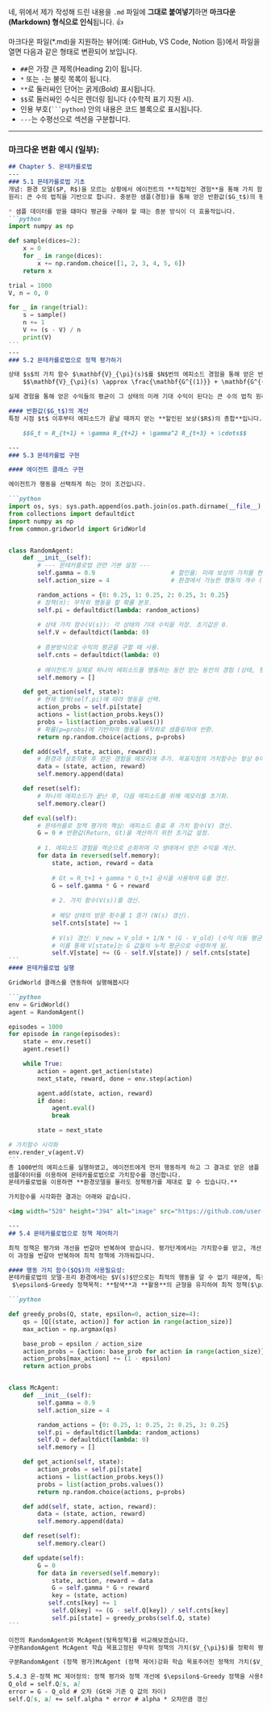 네, 위에서 제가 작성해 드린 내용을 `.md` 파일에 **그대로 붙여넣기**하면 **마크다운(Markdown) 형식으로 인식**됩니다. 👍

마크다운 파일(\*.md)을 지원하는 뷰어(예: GitHub, VS Code, Notion 등)에서 파일을 열면 다음과 같은 형태로 변환되어 보입니다.

  * `##`은 가장 큰 제목(Heading 2)이 됩니다.
  * `*` 또는 `-`는 불릿 목록이 됩니다.
  * `**`로 둘러싸인 단어는 굵게(Bold) 표시됩니다.
  * `$$`로 둘러싸인 수식은 렌더링 됩니다 (수학적 표기 지원 시).
  * 인용 부호(` ```python `) 안의 내용은 코드 블록으로 표시됩니다.
  * `---`는 수평선으로 섹션을 구분합니다.

-----

### 마크다운 변환 예시 (일부):

````markdown
## Chapter 5. 몬테카를로법
---
### 5.1 몬테카를로법 기초
개념: 환경 모델($P, R$)을 모르는 상황에서 에이전트의 **직접적인 경험**을 통해 가치 함수를 추정하는 모델-프리(Model-Free) 학습 방식입니다.
원리: 큰 수의 법칙을 기반으로 합니다. 충분한 샘플(경험)을 통해 얻은 반환값($G_t$)의 평균이 수학적 **기대값**에 수렴합니다.(확률분포와 같아집니다.)

* 샘플 데이터를 얻을 떄마다 평균을 구해야 할 때는 증분 방식이 더 효율적입니다.
```python
import numpy as np

def sample(dices=2):
    x = 0
    for _ in range(dices):
        x += np.random.choice([1, 2, 3, 4, 5, 6])
    return x

trial = 1000
V, n = 0, 0

for _ in range(trial):
    s = sample()
    n += 1
    V += (s - V) / n
    print(V)
```
---
### 5.2 몬테카를로법으로 정책 평가하기

상태 $s$의 가치 함수 $\mathbf{V}_{\pi}(s)$를 $N$번의 에피소드 경험을 통해 얻은 반환값 $G$들의 평균으로 추정하는 몬테카를로법의 수식은 다음과 같이 간략하게 표현할 수 있습니다.
    $$\mathbf{V}_{\pi}(s) \approx \frac{\mathbf{G^{(1)}} + \mathbf{G^{(2)}} + \mathbf{\cdots} + \mathbf{G^{(N)}}}{N}$$

실제 경험을 통해 얻은 수익들의 평균이 그 상태의 미래 기대 수익이 된다는 큰 수의 법칙 원리를 나타냅니다.

#### 반환값($G_t$)의 계산
특정 시점 $t$ 이후부터 에피소드가 끝날 때까지 얻는 **할인된 보상($R$)의 총합**입니다.

    $$G_t = R_{t+1} + \gamma R_{t+2} + \gamma^2 R_{t+3} + \cdots$$

---
### 5.3 몬테카를법 구현

#### 에이전트 클래스 구현

에이전트가 행동을 선택하게 하는 것이 조건입니다.

```python
import os, sys; sys.path.append(os.path.join(os.path.dirname(__file__), '..'))  # for importing the parent dirs
from collections import defaultdict
import numpy as np
from common.gridworld import GridWorld


class RandomAgent:
    def __init__(self):
        # --- 몬테카를로법 관련 기본 설정 ---
        self.gamma = 0.9                     # 할인율: 미래 보상의 가치를 현재로 환산하는 비율.
        self.action_size = 4                 # 환경에서 가능한 행동의 개수 (예: 상, 하, 좌, 우).

        random_actions = {0: 0.25, 1: 0.25, 2: 0.25, 3: 0.25} 
        # 정책(π): 무작위 행동을 할 확률 분포.
        self.pi = defaultdict(lambda: random_actions) 
        
        # 상태 가치 함수(V(s)): 각 상태의 기대 수익을 저장. 초기값은 0.
        self.V = defaultdict(lambda: 0)
        
        # 증분방식으로 수익의 평균을 구할 때 사용.
        self.cnts = defaultdict(lambda: 0) 
        
        # 에이전트가 실제로 하나의 에피소드를 행동하는 동안 얻는 동안의 경험 (상태, 행동, 보상)을 저장.
        self.memory = []

    def get_action(self, state):
        # 현재 정책(self.pi)에 따라 행동을 선택.
        action_probs = self.pi[state]
        actions = list(action_probs.keys())
        probs = list(action_probs.values())
        # 확률(p=probs)에 기반하여 행동을 무작위로 샘플링하여 반환.
        return np.random.choice(actions, p=probs)

    def add(self, state, action, reward):
        # 환경과 상호작용 후 얻은 경험을 메모리에 추가. 목표지점의 가치함수는 항상 0이기 때문에 마지막 상태는 저장되지 않는 점을 유의.
        data = (state, action, reward)
        self.memory.append(data)

    def reset(self):
        # 하나의 에피소드가 끝난 후, 다음 에피소드를 위해 메모리를 초기화.
        self.memory.clear()

    def eval(self):
        # 몬테카를로 정책 평가의 핵심: 에피소드 종료 후 가치 함수(V) 갱신.
        G = 0 # 반환값(Return, Gt)을 계산하기 위한 초기값 설정.
        
        # 1. 에피소드 경험을 역순으로 순회하며 각 생태에서 얻은 수익을 계산.
        for data in reversed(self.memory):
            state, action, reward = data
            
            # Gt = R_t+1 + gamma * G_t+1 공식을 사용하여 G를 갱신.
            G = self.gamma * G + reward
            
            # 2. 가치 함수(V(s))를 갱신.
            
            # 해당 상태의 방문 횟수를 1 증가 (N(s) 갱신).
            self.cnts[state] += 1
            
            # V(s) 갱신: V_new = V_old + 1/N * (G - V_old) (수익 이동 평균)
            # 이를 통해 V[state]는 G 값들의 누적 평균으로 수렴하게 됨.
            self.V[state] += (G - self.V[state]) / self.cnts[state]
```
#### 몬테카를로법 실행

GridWorld 클래스를 연동하여 실행해봅시다

```python
env = GridWorld()
agent = RandomAgent()

episodes = 1000
for episode in range(episodes):
    state = env.reset()
    agent.reset()

    while True:
        action = agent.get_action(state)
        next_state, reward, done = env.step(action)

        agent.add(state, action, reward)
        if done:
            agent.eval()
            break

        state = next_state

# 가치함수 시각화
env.render_v(agent.V)
```
총 1000번의 에피소드를 실행하였고, 에이전트에게 먼저 행동하게 하고 그 결과로 얻은 샘플 데이터를 기록합니다.
샘플데이터를 이용하여 몬테카를로법으로 가치함수를 갱신합니다.
몬테카를로법을 이용하면 **환경모델을 몰라도 정책평가를 제대로 할 수 있습니다.**

가치함수를 시각화한 결과는 아래와 같습니다.

<img width="520" height="394" alt="image" src="https://github.com/user-attachments/assets/372c39b2-f953-4db7-9318-c93647aa26be" />

---
## 5.4 몬테카를로법으로 정책 제어하기

최적 정책은 평가와 개선을 번갈아 반복하여 얻습니다. 평가단계에서는 가치함수를 얻고, 개선 단계에서는 가치함수를 탐욕화하여 정책을 개선합니다.
이 과정을 번갈아 반복하여 최적 정책에 가까워집니다.

#### 행동 가치 함수($Q$)의 사용필요성:
몬테카를로법의 모델-프리 환경에서는 $V(s)$만으로는 최적의 행동을 알 수 없기 때문에, 특정 행동 $a$를 했을 때의 가치인 **$Q(s, a)$**를 추정하여 정책을 개선합니다.
 $\epsilon$-Greedy 정책목적: **탐색**과 **활용**의 균형을 유지하여 최적 정책($\pi^*$)을 찾습니다.

```python

def greedy_probs(Q, state, epsilon=0, action_size=4):
    qs = [Q[(state, action)] for action in range(action_size)]
    max_action = np.argmax(qs)

    base_prob = epsilon / action_size
    action_probs = {action: base_prob for action in range(action_size)}  #{0: ε/4, 1: ε/4, 2: ε/4, 3: ε/4}
    action_probs[max_action] += (1 - epsilon)
    return action_probs


class McAgent:
    def __init__(self):
        self.gamma = 0.9
        self.action_size = 4

        random_actions = {0: 0.25, 1: 0.25, 2: 0.25, 3: 0.25}
        self.pi = defaultdict(lambda: random_actions)
        self.Q = defaultdict(lambda: 0)
        self.memory = []

    def get_action(self, state):
        action_probs = self.pi[state]
        actions = list(action_probs.keys())
        probs = list(action_probs.values())
        return np.random.choice(actions, p=probs)

    def add(self, state, action, reward):
        data = (state, action, reward)
        self.memory.append(data)

    def reset(self):
        self.memory.clear()

    def update(self):
        G = 0
        for data in reversed(self.memory):
            state, action, reward = data
            G = self.gamma * G + reward
            key = (state, action)
           self.cnts[key] += 1
            self.Q[key] += (G - self.Q[key]) / self.cnts[key]
            self.pi[state] = greedy_probs(self.Q, state)
```

이전의 RandomAgent와 McAgent(탐욕정책)를 비교해보겠습니다.
구분RandomAgent McAgent 학습 목표고정된 무작위 정책의 가치($V_{\pi}$)를 정확히 평가최적 **행동 가치($Q^*$)**를 찾아 최적 **정책($\pi^*$)**을 제어/습득추정 함수상태 가치 함수 (self.V) 사용행동 가치 함수 (self.Q) 사용갱신 대상self.V와 self.cnts[state] (상태 방문 횟수)self.Q와 self.pi[state] (정책)갱신 메서드eval() (가치 평가만 수행)update() (평가 후 정책 개선까지 수행)정책 $\pi$고정됨 (모든 행동 확률 0.25)변함 (업데이트마다 $\epsilon$-Greedy 기반으로 개선)

구분RandomAgent (정책 평가)McAgent (정책 제어)강화 학습 목표주어진 정책의 가치($V_{\pi}$)를 평가**최적 정책($\pi^*$)**을 습득/제어주요 추정 함수상태 가치 함수 $V(s)$행동 가치 함수 $Q(s, a)$학습 방식정책 평가(Policy Evaluation)정책 제어(Policy Control)정책 $\pi$고정됨 (균등 무작위 정책)변함 ($\epsilon$-Greedy 기반으로 $Q$에 맞춰 개선)갱신 대상$V$ 테이블 및 상태 방문 횟수 $N(s)$$Q$ 테이블 및 정책 $\pi$갱신 데이터 키state(state, action) 쌍 (key)가치 갱신 공식$V(s)$를 $N(s)$ 기반 평균으로 갱신$Q(s, a)$를 $N(s, a)$ 기반 평균으로 갱신정책 개선 단계없음있음 (self.pi[state] = greedy_probs(...)로 $Q$를 반영)

5.4.3 온-정책 MC 제어정의: 정책 평가와 정책 개선에 $\epsilon$-Greedy 정책을 사용하는 방식 ($\mu = \pi$). $Q$ 값을 추정하고 이 $Q$ 값으로 $\pi$를 개선하는 과정을 반복합니다.5.4.4 상수 학습률 $\alpha$ (수익 이동 평균)목적: $Q$ 값 갱신 시 누적 평균 대신 **상수 학습률($\alpha$)**을 사용하여 최신 경험에 더 큰 영향을 주어 비정상 문제에 대응합니다.갱신식:$$Q_{new}(s, a) = Q_{old}(s, a) + \alpha \cdot (G_t - Q_{old}(s, a))$$코드 (Q 값 갱신 로직 - Conceptual):Python# 5.4.4 ConstantAlphaAgent.py 참고
Q_old = self.Q[s, a]
error = G - Q_old # 오차 (Gt와 기존 Q 값의 차이)
self.Q[s, a] += self.alpha * error # alpha * 오차만큼 갱신
